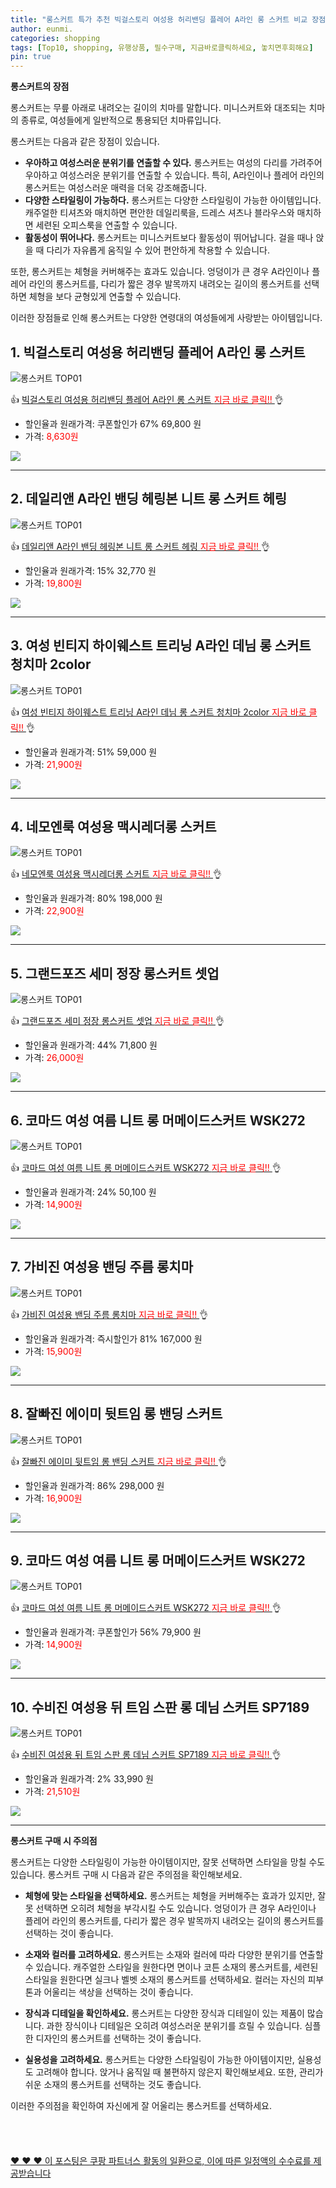 ```yaml
---
title: "롱스커트 특가 추천 빅걸스토리 여성용 허리밴딩 플레어 A라인 롱 스커트 비교 장점"
author: eunmi.
categories: shopping
tags: [Top10, shopping, 유행상품, 필수구매, 지금바로클릭하세요, 놓치면후회해요]
pin: true
---
```

**롱스커트의 장점**

롱스커트는 무릎 아래로 내려오는 길이의 치마를 말합니다. 미니스커트와 대조되는 치마의 종류로, 여성들에게 일반적으로 통용되던 치마류입니다.

롱스커트는 다음과 같은 장점이 있습니다.

* **우아하고 여성스러운 분위기를 연출할 수 있다.** 롱스커트는 여성의 다리를 가려주어 우아하고 여성스러운 분위기를 연출할 수 있습니다. 특히, A라인이나 플레어 라인의 롱스커트는 여성스러운 매력을 더욱 강조해줍니다.
* **다양한 스타일링이 가능하다.** 롱스커트는 다양한 스타일링이 가능한 아이템입니다. 캐주얼한 티셔츠와 매치하면 편안한 데일리룩을, 드레스 셔츠나 블라우스와 매치하면 세련된 오피스룩을 연출할 수 있습니다.
* **활동성이 뛰어나다.** 롱스커트는 미니스커트보다 활동성이 뛰어납니다. 걸을 때나 앉을 때 다리가 자유롭게 움직일 수 있어 편안하게 착용할 수 있습니다.

또한, 롱스커트는 체형을 커버해주는 효과도 있습니다. 엉덩이가 큰 경우 A라인이나 플레어 라인의 롱스커트를, 다리가 짧은 경우 발목까지 내려오는 길이의 롱스커트를 선택하면 체형을 보다 균형있게 연출할 수 있습니다.

이러한 장점들로 인해 롱스커트는 다양한 연령대의 여성들에게 사랑받는 아이템입니다.

   

## 1. 빅걸스토리 여성용 허리밴딩 플레어 A라인 롱 스커트

![롱스커트 TOP01](https://thumbnail6.coupangcdn.com/thumbnails/remote/230x230ex/image/rs_quotation_api/jfmebaco/ea207f76c9b04b6995e8dd094b4a0667.jpg)


👍 [빅걸스토리 여성용 허리밴딩 플레어 A라인 롱 스커트 <font color=red> 지금 바로 클릭!! </font> ](https://link.coupang.com/re/AFFSDP?lptag=AF3617701&subid=GithubCoopas&pageKey=6064125693&traceid=V0-153&itemId=11164751510&vendorItemId=78442865464) 👌 


- 할인율과 원래가격: 쿠폰할인가 67%  69,800   원
- 가격: <span style='color:red'>8,630원</span>

[![](/discount_price.png)](https://link.coupang.com/re/AFFSDP?lptag=AF3617701&subid=GithubCoopas&pageKey=6064125693&traceid=V0-153&itemId=11164751510&vendorItemId=78442865464)

---


   

## 2. 데일리앤 A라인 밴딩 헤링본 니트 롱 스커트 헤링

![롱스커트 TOP01](https://thumbnail7.coupangcdn.com/thumbnails/remote/230x230ex/image/vendor_inventory/2b1a/e44e5b5b68afe47f004207093ee1113146c6380ec163f70316789b82f0da.jpg)


👍 [데일리앤 A라인 밴딩 헤링본 니트 롱 스커트 헤링 <font color=red> 지금 바로 클릭!! </font> ](https://link.coupang.com/re/AFFSDP?lptag=AF3617701&subid=GithubCoopas&pageKey=6785055368&traceid=V0-153&itemId=15968907052&vendorItemId=83175052291) 👌 


- 할인율과 원래가격: 15%  32,770   원
- 가격: <span style='color:red'>19,800원</span>

[![](/discount_price.png)](https://link.coupang.com/re/AFFSDP?lptag=AF3617701&subid=GithubCoopas&pageKey=6785055368&traceid=V0-153&itemId=15968907052&vendorItemId=83175052291)

---


   

## 3. 여성 빈티지 하이웨스트 트리닝 A라인 데님 롱 스커트 청치마 2color

![롱스커트 TOP01](https://thumbnail9.coupangcdn.com/thumbnails/remote/230x230ex/image/vendor_inventory/23e5/9cd43efc6352064d33b634bce1dd8a890f24622ec9db4a5a7b8d399dcbe7.jpeg)


👍 [여성 빈티지 하이웨스트 트리닝 A라인 데님 롱 스커트 청치마 2color <font color=red> 지금 바로 클릭!! </font> ](https://link.coupang.com/re/AFFSDP?lptag=AF3617701&subid=GithubCoopas&pageKey=7385593294&traceid=V0-153&itemId=19083535612&vendorItemId=86205806951) 👌 


- 할인율과 원래가격: 51%  59,000   원
- 가격: <span style='color:red'>21,900원</span>

[![](/discount_price.png)](https://link.coupang.com/re/AFFSDP?lptag=AF3617701&subid=GithubCoopas&pageKey=7385593294&traceid=V0-153&itemId=19083535612&vendorItemId=86205806951)

---


   

## 4. 네모엔룩 여성용 맥시레더롱 스커트

![롱스커트 TOP01](https://thumbnail6.coupangcdn.com/thumbnails/remote/230x230ex/image/vendor_inventory/833d/2216fb247d5aabacf9a43e311d6e376bab6756553440aaa7f828185b94d5.jpg)


👍 [네모엔룩 여성용 맥시레더롱 스커트 <font color=red> 지금 바로 클릭!! </font> ](https://link.coupang.com/re/AFFSDP?lptag=AF3617701&subid=GithubCoopas&pageKey=6079638722&traceid=V0-153&itemId=11263244562&vendorItemId=79099795052) 👌 


- 할인율과 원래가격: 80%  198,000   원
- 가격: <span style='color:red'>22,900원</span>

[![](/discount_price.png)](https://link.coupang.com/re/AFFSDP?lptag=AF3617701&subid=GithubCoopas&pageKey=6079638722&traceid=V0-153&itemId=11263244562&vendorItemId=79099795052)

---


   

## 5. 그랜드포즈 세미 정장 롱스커트 셋업

![롱스커트 TOP01](https://thumbnail9.coupangcdn.com/thumbnails/remote/230x230ex/image/vendor_inventory/ff02/5876e9a75f4765ec56aa5bb3a858023af25fbad63391a06f63c67f90dcd1.jpg)


👍 [그랜드포즈 세미 정장 롱스커트 셋업 <font color=red> 지금 바로 클릭!! </font> ](https://link.coupang.com/re/AFFSDP?lptag=AF3617701&subid=GithubCoopas&pageKey=7641446926&traceid=V0-153&itemId=20305601044&vendorItemId=87391462973) 👌 


- 할인율과 원래가격: 44%  71,800   원
- 가격: <span style='color:red'>26,000원</span>

[![](/discount_price.png)](https://link.coupang.com/re/AFFSDP?lptag=AF3617701&subid=GithubCoopas&pageKey=7641446926&traceid=V0-153&itemId=20305601044&vendorItemId=87391462973)

---


   

## 6. 코마드 여성 여름 니트 롱 머메이드스커트 WSK272

![롱스커트 TOP01](https://thumbnail7.coupangcdn.com/thumbnails/remote/230x230ex/image/vendor_inventory/1436/17d26b9c5a8bdaa1bedad53c143492500e1d9caa116f6528463036e4d490.jpg)


👍 [코마드 여성 여름 니트 롱 머메이드스커트 WSK272 <font color=red> 지금 바로 클릭!! </font> ](https://link.coupang.com/re/AFFSDP?lptag=AF3617701&subid=GithubCoopas&pageKey=7156958384&traceid=V0-153&itemId=18004242376&vendorItemId=85160176306) 👌 


- 할인율과 원래가격: 24%  50,100   원
- 가격: <span style='color:red'>14,900원</span>

[![](/discount_price.png)](https://link.coupang.com/re/AFFSDP?lptag=AF3617701&subid=GithubCoopas&pageKey=7156958384&traceid=V0-153&itemId=18004242376&vendorItemId=85160176306)

---


   

## 7. 가비진 여성용 밴딩 주름 롱치마

![롱스커트 TOP01](https://thumbnail6.coupangcdn.com/thumbnails/remote/230x230ex/image/retail/images/2020/09/23/12/8/90935630-d038-4243-aa2d-51074e1df792.jpg)


👍 [가비진 여성용 밴딩 주름 롱치마 <font color=red> 지금 바로 클릭!! </font> ](https://link.coupang.com/re/AFFSDP?lptag=AF3617701&subid=GithubCoopas&pageKey=4388673420&traceid=V0-153&itemId=5198708724&vendorItemId=84206256793) 👌 


- 할인율과 원래가격: 즉시할인가 81%  167,000   원
- 가격: <span style='color:red'>15,900원</span>

[![](/discount_price.png)](https://link.coupang.com/re/AFFSDP?lptag=AF3617701&subid=GithubCoopas&pageKey=4388673420&traceid=V0-153&itemId=5198708724&vendorItemId=84206256793)

---


   

## 8. 잘빠진 에이미 뒷트임 롱 밴딩 스커트

![롱스커트 TOP01](https://thumbnail9.coupangcdn.com/thumbnails/remote/230x230ex/image/retail/images/2504661426690948-33fc53f0-737b-4bc9-bd38-4bd16cb584a1.png)


👍 [잘빠진 에이미 뒷트임 롱 밴딩 스커트 <font color=red> 지금 바로 클릭!! </font> ](https://link.coupang.com/re/AFFSDP?lptag=AF3617701&subid=GithubCoopas&pageKey=5239699018&traceid=V0-153&itemId=7397307568&vendorItemId=74688362247) 👌 


- 할인율과 원래가격: 86%  298,000   원
- 가격: <span style='color:red'>16,900원</span>

[![](/discount_price.png)](https://link.coupang.com/re/AFFSDP?lptag=AF3617701&subid=GithubCoopas&pageKey=5239699018&traceid=V0-153&itemId=7397307568&vendorItemId=74688362247)

---


   

## 9. 코마드 여성 여름 니트 롱 머메이드스커트 WSK272

![롱스커트 TOP01](https://thumbnail6.coupangcdn.com/thumbnails/remote/230x230ex/image/vendor_inventory/077b/d4da734ac7e3154aa9e86265b7d7da61097c8b5e983e64adb1e38cb2d843.jpg)


👍 [코마드 여성 여름 니트 롱 머메이드스커트 WSK272 <font color=red> 지금 바로 클릭!! </font> ](https://link.coupang.com/re/AFFSDP?lptag=AF3617701&subid=GithubCoopas&pageKey=7156958384&traceid=V0-153&itemId=18004242374&vendorItemId=85160176297) 👌 


- 할인율과 원래가격: 쿠폰할인가 56%  79,900   원
- 가격: <span style='color:red'>14,900원</span>

[![](/discount_price.png)](https://link.coupang.com/re/AFFSDP?lptag=AF3617701&subid=GithubCoopas&pageKey=7156958384&traceid=V0-153&itemId=18004242374&vendorItemId=85160176297)

---


   

## 10. 수비진 여성용 뒤 트임 스판 롱 데님 스커트 SP7189

![롱스커트 TOP01](https://thumbnail10.coupangcdn.com/thumbnails/remote/230x230ex/image/rs_quotation_api/ny9qkcky/0813a79f971e4114ba17d9d03a7fdbee.jpg)


👍 [수비진 여성용 뒤 트임 스판 롱 데님 스커트 SP7189 <font color=red> 지금 바로 클릭!! </font> ](https://link.coupang.com/re/AFFSDP?lptag=AF3617701&subid=GithubCoopas&pageKey=6701347838&traceid=V0-153&itemId=15523888209&vendorItemId=82743116107) 👌 


- 할인율과 원래가격: 2%  33,990   원
- 가격: <span style='color:red'>21,510원</span>

[![](/discount_price.png)](https://link.coupang.com/re/AFFSDP?lptag=AF3617701&subid=GithubCoopas&pageKey=6701347838&traceid=V0-153&itemId=15523888209&vendorItemId=82743116107)

---
**롱스커트 구매 시 주의점**

롱스커트는 다양한 스타일링이 가능한 아이템이지만, 잘못 선택하면 스타일을 망칠 수도 있습니다. 롱스커트 구매 시 다음과 같은 주의점을 확인해보세요.

* **체형에 맞는 스타일을 선택하세요.** 롱스커트는 체형을 커버해주는 효과가 있지만, 잘못 선택하면 오히려 체형을 부각시킬 수도 있습니다. 엉덩이가 큰 경우 A라인이나 플레어 라인의 롱스커트를, 다리가 짧은 경우 발목까지 내려오는 길이의 롱스커트를 선택하는 것이 좋습니다.

* **소재와 컬러를 고려하세요.** 롱스커트는 소재와 컬러에 따라 다양한 분위기를 연출할 수 있습니다. 캐주얼한 스타일을 원한다면 면이나 코튼 소재의 롱스커트를, 세련된 스타일을 원한다면 실크나 벨벳 소재의 롱스커트를 선택하세요. 컬러는 자신의 피부톤과 어울리는 색상을 선택하는 것이 좋습니다.

* **장식과 디테일을 확인하세요.** 롱스커트는 다양한 장식과 디테일이 있는 제품이 많습니다. 과한 장식이나 디테일은 오히려 여성스러운 분위기를 흐릴 수 있습니다. 심플한 디자인의 롱스커트를 선택하는 것이 좋습니다.

* **실용성을 고려하세요.** 롱스커트는 다양한 스타일링이 가능한 아이템이지만, 실용성도 고려해야 합니다. 앉거나 움직일 때 불편하지 않은지 확인해보세요. 또한, 관리가 쉬운 소재의 롱스커트를 선택하는 것도 좋습니다.

이러한 주의점을 확인하여 자신에게 잘 어울리는 롱스커트를 선택하세요.<br><br><br><br><br> [ ❤ ❤ ❤ 이 포스팅은 쿠팡 파트너스 활동의 일환으로, 이에 따른 일정액의 수수료를 제공받습니다](https://link.coupang.com/a/bcEFyh)